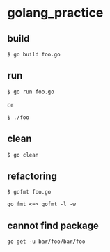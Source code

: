 # golang_practice

## build
```
$ go build foo.go
```

## run
```
$ go run foo.go
```
or
```
$ ./foo
```

## clean

```
$ go clean
```

## refactoring
```
$ gofmt foo.go

go fmt <=> gofmt -l -w
```

## cannot find package
```
go get -u bar/foo/bar/foo
```
